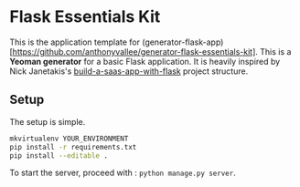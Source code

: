 # Flask Essentials Kit

This is the application template for (generator-flask-app)[https://github.com/anthonyvallee/generator-flask-essentials-kit].
This is a **Yeoman generator** for a basic Flask application.
It is heavily inspired by Nick Janetakis's [build-a-saas-app-with-flask](https://github.com/nickjj/build-a-saas-app-with-flask) project structure.

## Setup
The setup is simple.
```sh
mkvirtualenv YOUR_ENVIRONMENT
pip install -r requirements.txt
pip install --editable .
```

To start the server, proceed with : `python manage.py server`.
